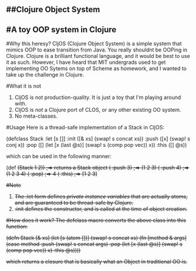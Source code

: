 ##Clojure Object System
----------------------------
#A toy OOP system in Clojure
----------------------------
#Why this heresy?
CljOS (Clojure Object System) is a simple system that mimics OOP to ease transition from Java. You really shouldnt be OOPing in Clojure. Clojure is a brilliant functional language, and it would be best to use it as such. However, I have heard that MIT undergrads used to get implementing OO Sytems on top of Scheme as homework, and I wanted to take up the challenge in Clojure.

#What it is not
1. CljOS is not production-quality. It is just a toy that I'm playing around with.
2. CljOS is *not* a Clojure port of CLOS, or any other existing OO system.
3. No meta-classes.

#Usage
Here is a thread-safe implementation of a Stack in CljOS:

(defclass Stack
  :let  [s []]
  :init ([& xs]
          (swap! s concat xs))
  :push ([x]
          (swap! s conj x))
  :pop  ([]
          (let [x (last @s)]
            (swap! s (comp pop vec))
            x))
  :this ([] @s))

which can be used in the following manner:

(def <s> (Stack 1 2)) ;=> returns a Stack object
(<s> :push 3) ;=> (1 2 3)
(<s> :push 4) ;=> (1 2 3 4)
(<s> :pop)    ;=> 4
(<s> :this)   ;=> [1 2 3]

#Note
1. The :let form defines *private instance variables* that are actually atoms, and are guaranteed to be thread-safe by Clojure.
2. :init defines the constructor, and is called at the time of object creation.

#How does it work?
The defclass macro converts the above class into this function:

 (defn Stack [& xs]
    (let [s (atom [])]
      (swap! s concat xs)
      (fn [method & args]
        (case method
          :push (swap! s concat args)
          :pop  (let [x (last @s)]
                  (swap! s (comp pop vec))
                  x)
          :this @s))))

which returns a closure that is basically what an Object in traditional OO is.
